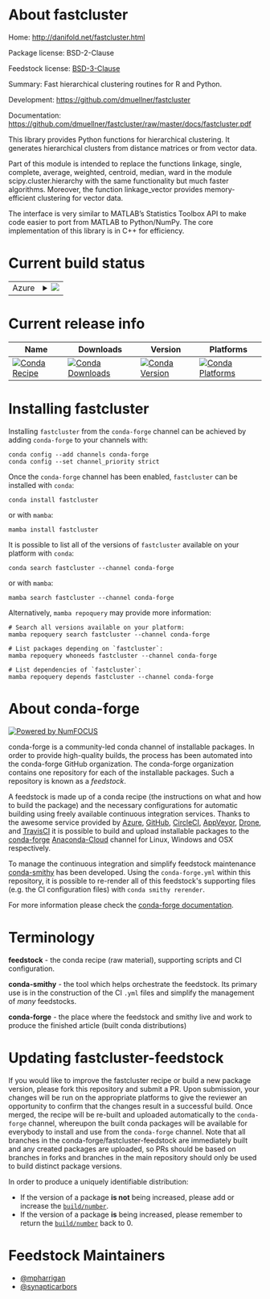 About fastcluster
=================

Home: http://danifold.net/fastcluster.html

Package license: BSD-2-Clause

Feedstock license: [BSD-3-Clause](https://github.com/conda-forge/fastcluster-feedstock/blob/main/LICENSE.txt)

Summary: Fast hierarchical clustering routines for R and Python.

Development: https://github.com/dmuellner/fastcluster

Documentation: https://github.com/dmuellner/fastcluster/raw/master/docs/fastcluster.pdf

This library provides Python functions for hierarchical clustering. It generates hierarchical
clusters from distance matrices or from vector data.

Part of this module is intended to replace the functions
linkage, single, complete, average, weighted, centroid, median, ward
in the module scipy.cluster.hierarchy with the same functionality but much faster algorithms.
Moreover, the function linkage_vector provides memory-efficient clustering for vector data.

The interface is very similar to MATLAB’s Statistics Toolbox API to make code easier to
port from MATLAB to Python/NumPy. The core implementation of this library is in C++ for efficiency.


Current build status
====================


<table>
    
  <tr>
    <td>Azure</td>
    <td>
      <details>
        <summary>
          <a href="https://dev.azure.com/conda-forge/feedstock-builds/_build/latest?definitionId=291&branchName=main">
            <img src="https://dev.azure.com/conda-forge/feedstock-builds/_apis/build/status/fastcluster-feedstock?branchName=main">
          </a>
        </summary>
        <table>
          <thead><tr><th>Variant</th><th>Status</th></tr></thead>
          <tbody><tr>
              <td>linux_64_numpy1.19python3.7.____cpython</td>
              <td>
                <a href="https://dev.azure.com/conda-forge/feedstock-builds/_build/latest?definitionId=291&branchName=main">
                  <img src="https://dev.azure.com/conda-forge/feedstock-builds/_apis/build/status/fastcluster-feedstock?branchName=main&jobName=linux&configuration=linux_64_numpy1.19python3.7.____cpython" alt="variant">
                </a>
              </td>
            </tr><tr>
              <td>linux_64_numpy1.19python3.8.____73_pypy</td>
              <td>
                <a href="https://dev.azure.com/conda-forge/feedstock-builds/_build/latest?definitionId=291&branchName=main">
                  <img src="https://dev.azure.com/conda-forge/feedstock-builds/_apis/build/status/fastcluster-feedstock?branchName=main&jobName=linux&configuration=linux_64_numpy1.19python3.8.____73_pypy" alt="variant">
                </a>
              </td>
            </tr><tr>
              <td>linux_64_numpy1.19python3.8.____cpython</td>
              <td>
                <a href="https://dev.azure.com/conda-forge/feedstock-builds/_build/latest?definitionId=291&branchName=main">
                  <img src="https://dev.azure.com/conda-forge/feedstock-builds/_apis/build/status/fastcluster-feedstock?branchName=main&jobName=linux&configuration=linux_64_numpy1.19python3.8.____cpython" alt="variant">
                </a>
              </td>
            </tr><tr>
              <td>linux_64_numpy1.19python3.9.____73_pypy</td>
              <td>
                <a href="https://dev.azure.com/conda-forge/feedstock-builds/_build/latest?definitionId=291&branchName=main">
                  <img src="https://dev.azure.com/conda-forge/feedstock-builds/_apis/build/status/fastcluster-feedstock?branchName=main&jobName=linux&configuration=linux_64_numpy1.19python3.9.____73_pypy" alt="variant">
                </a>
              </td>
            </tr><tr>
              <td>linux_64_numpy1.19python3.9.____cpython</td>
              <td>
                <a href="https://dev.azure.com/conda-forge/feedstock-builds/_build/latest?definitionId=291&branchName=main">
                  <img src="https://dev.azure.com/conda-forge/feedstock-builds/_apis/build/status/fastcluster-feedstock?branchName=main&jobName=linux&configuration=linux_64_numpy1.19python3.9.____cpython" alt="variant">
                </a>
              </td>
            </tr><tr>
              <td>linux_64_numpy1.21python3.10.____cpython</td>
              <td>
                <a href="https://dev.azure.com/conda-forge/feedstock-builds/_build/latest?definitionId=291&branchName=main">
                  <img src="https://dev.azure.com/conda-forge/feedstock-builds/_apis/build/status/fastcluster-feedstock?branchName=main&jobName=linux&configuration=linux_64_numpy1.21python3.10.____cpython" alt="variant">
                </a>
              </td>
            </tr><tr>
              <td>osx_64_numpy1.19python3.7.____cpython</td>
              <td>
                <a href="https://dev.azure.com/conda-forge/feedstock-builds/_build/latest?definitionId=291&branchName=main">
                  <img src="https://dev.azure.com/conda-forge/feedstock-builds/_apis/build/status/fastcluster-feedstock?branchName=main&jobName=osx&configuration=osx_64_numpy1.19python3.7.____cpython" alt="variant">
                </a>
              </td>
            </tr><tr>
              <td>osx_64_numpy1.19python3.8.____73_pypy</td>
              <td>
                <a href="https://dev.azure.com/conda-forge/feedstock-builds/_build/latest?definitionId=291&branchName=main">
                  <img src="https://dev.azure.com/conda-forge/feedstock-builds/_apis/build/status/fastcluster-feedstock?branchName=main&jobName=osx&configuration=osx_64_numpy1.19python3.8.____73_pypy" alt="variant">
                </a>
              </td>
            </tr><tr>
              <td>osx_64_numpy1.19python3.8.____cpython</td>
              <td>
                <a href="https://dev.azure.com/conda-forge/feedstock-builds/_build/latest?definitionId=291&branchName=main">
                  <img src="https://dev.azure.com/conda-forge/feedstock-builds/_apis/build/status/fastcluster-feedstock?branchName=main&jobName=osx&configuration=osx_64_numpy1.19python3.8.____cpython" alt="variant">
                </a>
              </td>
            </tr><tr>
              <td>osx_64_numpy1.19python3.9.____73_pypy</td>
              <td>
                <a href="https://dev.azure.com/conda-forge/feedstock-builds/_build/latest?definitionId=291&branchName=main">
                  <img src="https://dev.azure.com/conda-forge/feedstock-builds/_apis/build/status/fastcluster-feedstock?branchName=main&jobName=osx&configuration=osx_64_numpy1.19python3.9.____73_pypy" alt="variant">
                </a>
              </td>
            </tr><tr>
              <td>osx_64_numpy1.19python3.9.____cpython</td>
              <td>
                <a href="https://dev.azure.com/conda-forge/feedstock-builds/_build/latest?definitionId=291&branchName=main">
                  <img src="https://dev.azure.com/conda-forge/feedstock-builds/_apis/build/status/fastcluster-feedstock?branchName=main&jobName=osx&configuration=osx_64_numpy1.19python3.9.____cpython" alt="variant">
                </a>
              </td>
            </tr><tr>
              <td>osx_64_numpy1.21python3.10.____cpython</td>
              <td>
                <a href="https://dev.azure.com/conda-forge/feedstock-builds/_build/latest?definitionId=291&branchName=main">
                  <img src="https://dev.azure.com/conda-forge/feedstock-builds/_apis/build/status/fastcluster-feedstock?branchName=main&jobName=osx&configuration=osx_64_numpy1.21python3.10.____cpython" alt="variant">
                </a>
              </td>
            </tr><tr>
              <td>win_64_numpy1.19python3.7.____cpython</td>
              <td>
                <a href="https://dev.azure.com/conda-forge/feedstock-builds/_build/latest?definitionId=291&branchName=main">
                  <img src="https://dev.azure.com/conda-forge/feedstock-builds/_apis/build/status/fastcluster-feedstock?branchName=main&jobName=win&configuration=win_64_numpy1.19python3.7.____cpython" alt="variant">
                </a>
              </td>
            </tr><tr>
              <td>win_64_numpy1.19python3.8.____73_pypy</td>
              <td>
                <a href="https://dev.azure.com/conda-forge/feedstock-builds/_build/latest?definitionId=291&branchName=main">
                  <img src="https://dev.azure.com/conda-forge/feedstock-builds/_apis/build/status/fastcluster-feedstock?branchName=main&jobName=win&configuration=win_64_numpy1.19python3.8.____73_pypy" alt="variant">
                </a>
              </td>
            </tr><tr>
              <td>win_64_numpy1.19python3.8.____cpython</td>
              <td>
                <a href="https://dev.azure.com/conda-forge/feedstock-builds/_build/latest?definitionId=291&branchName=main">
                  <img src="https://dev.azure.com/conda-forge/feedstock-builds/_apis/build/status/fastcluster-feedstock?branchName=main&jobName=win&configuration=win_64_numpy1.19python3.8.____cpython" alt="variant">
                </a>
              </td>
            </tr><tr>
              <td>win_64_numpy1.19python3.9.____73_pypy</td>
              <td>
                <a href="https://dev.azure.com/conda-forge/feedstock-builds/_build/latest?definitionId=291&branchName=main">
                  <img src="https://dev.azure.com/conda-forge/feedstock-builds/_apis/build/status/fastcluster-feedstock?branchName=main&jobName=win&configuration=win_64_numpy1.19python3.9.____73_pypy" alt="variant">
                </a>
              </td>
            </tr><tr>
              <td>win_64_numpy1.19python3.9.____cpython</td>
              <td>
                <a href="https://dev.azure.com/conda-forge/feedstock-builds/_build/latest?definitionId=291&branchName=main">
                  <img src="https://dev.azure.com/conda-forge/feedstock-builds/_apis/build/status/fastcluster-feedstock?branchName=main&jobName=win&configuration=win_64_numpy1.19python3.9.____cpython" alt="variant">
                </a>
              </td>
            </tr><tr>
              <td>win_64_numpy1.21python3.10.____cpython</td>
              <td>
                <a href="https://dev.azure.com/conda-forge/feedstock-builds/_build/latest?definitionId=291&branchName=main">
                  <img src="https://dev.azure.com/conda-forge/feedstock-builds/_apis/build/status/fastcluster-feedstock?branchName=main&jobName=win&configuration=win_64_numpy1.21python3.10.____cpython" alt="variant">
                </a>
              </td>
            </tr>
          </tbody>
        </table>
      </details>
    </td>
  </tr>
</table>

Current release info
====================

| Name | Downloads | Version | Platforms |
| --- | --- | --- | --- |
| [![Conda Recipe](https://img.shields.io/badge/recipe-fastcluster-green.svg)](https://anaconda.org/conda-forge/fastcluster) | [![Conda Downloads](https://img.shields.io/conda/dn/conda-forge/fastcluster.svg)](https://anaconda.org/conda-forge/fastcluster) | [![Conda Version](https://img.shields.io/conda/vn/conda-forge/fastcluster.svg)](https://anaconda.org/conda-forge/fastcluster) | [![Conda Platforms](https://img.shields.io/conda/pn/conda-forge/fastcluster.svg)](https://anaconda.org/conda-forge/fastcluster) |

Installing fastcluster
======================

Installing `fastcluster` from the `conda-forge` channel can be achieved by adding `conda-forge` to your channels with:

```
conda config --add channels conda-forge
conda config --set channel_priority strict
```

Once the `conda-forge` channel has been enabled, `fastcluster` can be installed with `conda`:

```
conda install fastcluster
```

or with `mamba`:

```
mamba install fastcluster
```

It is possible to list all of the versions of `fastcluster` available on your platform with `conda`:

```
conda search fastcluster --channel conda-forge
```

or with `mamba`:

```
mamba search fastcluster --channel conda-forge
```

Alternatively, `mamba repoquery` may provide more information:

```
# Search all versions available on your platform:
mamba repoquery search fastcluster --channel conda-forge

# List packages depending on `fastcluster`:
mamba repoquery whoneeds fastcluster --channel conda-forge

# List dependencies of `fastcluster`:
mamba repoquery depends fastcluster --channel conda-forge
```


About conda-forge
=================

[![Powered by
NumFOCUS](https://img.shields.io/badge/powered%20by-NumFOCUS-orange.svg?style=flat&colorA=E1523D&colorB=007D8A)](https://numfocus.org)

conda-forge is a community-led conda channel of installable packages.
In order to provide high-quality builds, the process has been automated into the
conda-forge GitHub organization. The conda-forge organization contains one repository
for each of the installable packages. Such a repository is known as a *feedstock*.

A feedstock is made up of a conda recipe (the instructions on what and how to build
the package) and the necessary configurations for automatic building using freely
available continuous integration services. Thanks to the awesome service provided by
[Azure](https://azure.microsoft.com/en-us/services/devops/), [GitHub](https://github.com/),
[CircleCI](https://circleci.com/), [AppVeyor](https://www.appveyor.com/),
[Drone](https://cloud.drone.io/welcome), and [TravisCI](https://travis-ci.com/)
it is possible to build and upload installable packages to the
[conda-forge](https://anaconda.org/conda-forge) [Anaconda-Cloud](https://anaconda.org/)
channel for Linux, Windows and OSX respectively.

To manage the continuous integration and simplify feedstock maintenance
[conda-smithy](https://github.com/conda-forge/conda-smithy) has been developed.
Using the ``conda-forge.yml`` within this repository, it is possible to re-render all of
this feedstock's supporting files (e.g. the CI configuration files) with ``conda smithy rerender``.

For more information please check the [conda-forge documentation](https://conda-forge.org/docs/).

Terminology
===========

**feedstock** - the conda recipe (raw material), supporting scripts and CI configuration.

**conda-smithy** - the tool which helps orchestrate the feedstock.
                   Its primary use is in the construction of the CI ``.yml`` files
                   and simplify the management of *many* feedstocks.

**conda-forge** - the place where the feedstock and smithy live and work to
                  produce the finished article (built conda distributions)


Updating fastcluster-feedstock
==============================

If you would like to improve the fastcluster recipe or build a new
package version, please fork this repository and submit a PR. Upon submission,
your changes will be run on the appropriate platforms to give the reviewer an
opportunity to confirm that the changes result in a successful build. Once
merged, the recipe will be re-built and uploaded automatically to the
`conda-forge` channel, whereupon the built conda packages will be available for
everybody to install and use from the `conda-forge` channel.
Note that all branches in the conda-forge/fastcluster-feedstock are
immediately built and any created packages are uploaded, so PRs should be based
on branches in forks and branches in the main repository should only be used to
build distinct package versions.

In order to produce a uniquely identifiable distribution:
 * If the version of a package **is not** being increased, please add or increase
   the [``build/number``](https://docs.conda.io/projects/conda-build/en/latest/resources/define-metadata.html#build-number-and-string).
 * If the version of a package **is** being increased, please remember to return
   the [``build/number``](https://docs.conda.io/projects/conda-build/en/latest/resources/define-metadata.html#build-number-and-string)
   back to 0.

Feedstock Maintainers
=====================

* [@mpharrigan](https://github.com/mpharrigan/)
* [@synapticarbors](https://github.com/synapticarbors/)

